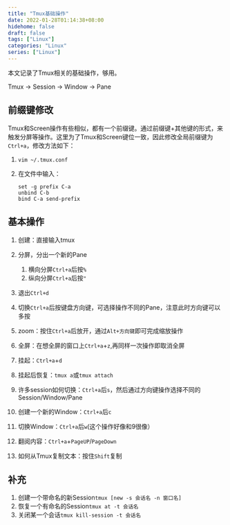 ```yaml
---
title: "Tmux基础操作"
date: 2022-01-28T01:14:38+08:00
hidehome: false
draft: false
tags: ["Linux"]
categories: "Linux"
series: ["Linux"]
---
```

本文记录了Tmux相关的基础操作，够用。
<!--more-->
Tmux -> Session -> Window -> Pane 

## 前缀键修改

Tmux和Screen操作有些相似，都有一个前缀键。通过前缀键+其他键的形式，来触发分屏等操作。这里为了Tmux和Screen键位一致，因此修改全局前缀键为`Ctrl+a`，修改方法如下：

1. `vim ~/.tmux.conf`
2. 在文件中输入：

    ```vim
    set -g prefix C-a
    unbind C-b
    bind C-a send-prefix
    ```

## 基本操作

1. 创建：直接输入tmux
2. 分屏，分出一个新的Pane

    1. 横向分屏`Ctrl+a`后按`%`
    2. 纵向分屏`Ctrl+a`后按`"`
3. 退出`Ctrl+d`
4. 切换`Ctrl+a`后按键盘方向键，可选择操作不同的Pane，注意此时方向键可以多按
5. zoom：按住`Ctrl+a`后放开，通过`Alt+方向键`即可完成缩放操作
6. 全屏：在想全屏的窗口上`Ctrl+a`+`z`,再同样一次操作即取消全屏
7. 挂起：`Ctrl+a`+`d`
8. 挂起后恢复：`tmux a`或`tmux attach`
9. 许多session如何切换：`Ctrl+a`后`s`，然后通过方向键操作选择不同的Session/Window/Pane
10. 创建一个新的Window：`Ctrl+a`后`c`
11. 切换Window：`Ctrl+a`后`w`(这个操作好像和9很像）
12. 翻阅内容：`Ctrl+a`+`PageUP`/`PageDown`
13. 如何从Tmux复制文本：按住`Shift`复制

## 补充

1. 创建一个带命名的新Session`tmux [new -s 会话名 -n 窗口名] `
2. 恢复一个有命名的Session`tmux at -t 会话名`
3. 关闭某一个会话`tmux kill-session -t 会话名`

